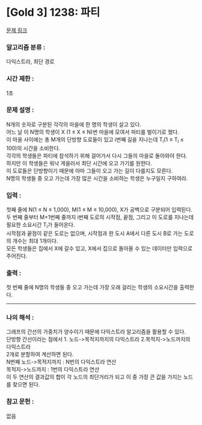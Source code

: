 [Gold 3] 1238: 파티
====================================  
[문제 링크](https://www.acmicpc.net/problem/1238)  

### 알고리즘 분류 :  
다익스트라, 최단 경로

### 시간 제한 :  
1초   

### 문제 설명 :  
N개의 숫자로 구분된 각각의 마을에 한 명의 학생이 살고 있다.  
어느 날 이 N명의 학생이 X (1 ≤ X ≤ N)번 마을에 모여서 파티를 벌이기로 했다.  
이 마을 사이에는 총 M개의 단방향 도로들이 있고 i번째 길을 지나는데 T<sub>i</sub>(1 ≤ T<sub>i</sub> ≤ 100)의 시간을 소비한다.  
각각의 학생들은 파티에 참석하기 위해 걸어가서 다시 그들의 마을로 돌아와야 한다.  
하지만 이 학생들은 워낙 게을러서 최단 시간에 오고 가기를 원한다.  
이 도로들은 단방향이기 때문에 아마 그들이 오고 가는 길이 다를지도 모른다.   
N명의 학생들 중 오고 가는데 가장 많은 시간을 소비하는 학생은 누구일지 구하여라.  

### 입력 :   
첫째 줄에 N(1 ≤ N ≤ 1,000), M(1 ≤ M ≤ 10,000), X가 공백으로 구분되어 입력된다.  
두 번째 줄부터 M+1번째 줄까지 i번째 도로의 시작점, 끝점, 그리고 이 도로를 지나는데 필요한 소요시간 T<sub>i</sub>가 들어온다.   
시작점과 끝점이 같은 도로는 없으며, 시작점과 한 도시 A에서 다른 도시 B로 가는 도로의 개수는 최대 1개이다.  
모든 학생들은 집에서 X에 갈수 있고, X에서 집으로 돌아올 수 있는 데이터만 입력으로 주어진다.  

### 출력 :   
첫 번째 줄에 N명의 학생들 중 오고 가는데 가장 오래 걸리는 학생의 소요시간을 출력한다.  

-----------------------------------------------------------  
### 나의 해석 :  
그래프의 간선의 가중치가 양수이기 때문에 다익스트라 알고리즘을 활용할 수 있다.  
단방향 간선이라는 점에서 1. 노드->목적지까지의 다익스트라    2.목적지->노드까지의 다익스트라  
2개로 분할하여 계산하면 된다.  
N번째 노드->목적지까지 : N번의 다익스트라 연산  
목적지->노드까지 : 1번의 다익스트라 연산  
이 두 연산의 결과값의 합이 각 노드의 최단거리가 되고 이 중 가장 큰 값을 가지는 노드를 찾으면 된다.  

### 참고 문헌 :  
없음
